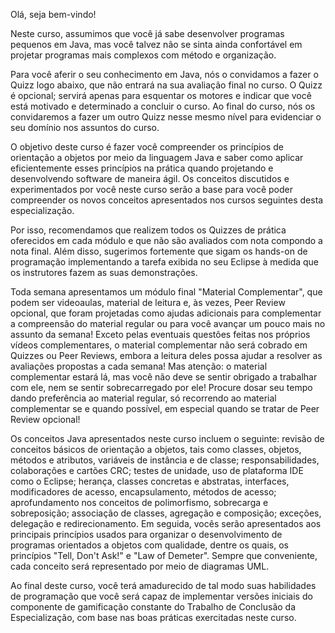 Olá, seja bem-vindo!

Neste curso, assumimos que você já sabe desenvolver programas pequenos em Java, mas você talvez não se sinta ainda confortável em projetar programas mais complexos com método e organização.

Para você aferir o seu conhecimento em Java, nós o convidamos a fazer o Quizz logo abaixo, que não entrará na sua avaliação final no curso. O Quizz é opcional; servirá apenas para esquentar os motores e indicar que você está motivado e determinado a concluir o curso. Ao final do curso, nós os convidaremos a fazer um outro Quizz nesse mesmo nível para evidenciar o seu domínio nos assuntos do curso.

O objetivo deste curso é fazer você compreender os princípios de orientação a objetos por meio da linguagem Java e saber como aplicar eficientemente esses princípios na prática quando projetando e desenvolvendo software de maneira ágil. Os conceitos discutidos e experimentados por você neste curso serão a base para você poder compreender os novos conceitos apresentados nos cursos seguintes desta especialização.

Por isso, recomendamos que realizem todos os Quizzes de prática oferecidos em cada módulo e que não são avaliados com nota compondo a nota final. Além disso, sugerimos fortemente que sigam os hands-on de programação implementando a tarefa exibida no seu Eclipse à medida que os instrutores fazem as suas demonstrações.

Toda semana apresentamos um módulo final "Material Complementar", que podem ser videoaulas, material de leitura e, às vezes, Peer Review opcional, que foram projetadas como ajudas adicionais para complementar a compreensão do material regular ou para você avançar um pouco mais no assunto da semana! Exceto pelas eventuais questões feitas nos próprios vídeos complementares, o material complementar não será cobrado em Quizzes ou Peer Reviews, embora a leitura deles possa ajudar a resolver as avaliações propostas a cada semana! Mas atenção: o material complementar estará lá, mas você não deve se sentir obrigado a trabalhar com ele, nem se sentir sobrecarregado por ele! Procure dosar seu tempo dando preferência ao material regular, só recorrendo ao material complementar se e quando possível, em especial quando se tratar de Peer Review opcional!

Os conceitos Java apresentados neste curso incluem o seguinte: revisão de conceitos básicos de orientação a objetos, tais como classes, objetos, métodos e atributos, variáveis de instância e de classe; responsabilidades, colaborações e cartões CRC; testes de unidade, uso de plataforma IDE como o Eclipse; herança, classes concretas e abstratas, interfaces, modificadores de acesso, encapsulamento, métodos de acesso; aprofundamento nos conceitos de polimorfismo, sobrecarga e sobreposição; associação de classes, agregação e composição; exceções, delegação e redirecionamento. Em seguida, vocês serão apresentados aos principais princípios usados para organizar o desenvolvimento de programas orientados a objetos com qualidade, dentre os quais, os princípios "Tell, Don't Ask!" e "Law of Demeter". Sempre que conveniente, cada conceito será representado por meio de diagramas UML.

Ao final deste curso, você terá amadurecido de tal modo suas habilidades de programação que você será capaz de implementar versões iniciais do componente de gamificação constante do Trabalho de Conclusão da Especialização, com base nas boas práticas exercitadas neste curso.
